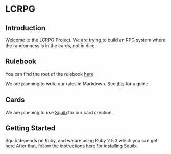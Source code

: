 # LCRPG

## Introduction

Welcome to the LCRPG Project. We are trying to build an RPG system where the randomness is in the cards, not in dice.

## Rulebook

You can find the root of the rulebook [here](rules/Intro.md)

We are planning to write our rules in Markdown. See [this](https://github.com/adam-p/markdown-here/wiki/Markdown-Cheatsheet) for a guide.

## Cards

We are planning to use [Squib](https://squib.rocks) for our card creation

## Getting Started

Squib depends on Ruby, and we are using Ruby 2.5.3 which you can get [here](https://www.ruby-lang.org/en/downloads/)
After that, follow the instructions [here](https://squib.readthedocs.io/en/v0.14.0/install.html) for installing Squib.

